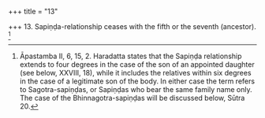 +++
title = "13"

+++
13. Sapiṇḍa-relationship ceases with the fifth or the seventh (ancestor). [^8] 


[^8]:  Āpastamba II, 6, 15, 2. Haradatta states that the Sapiṇḍa relationship extends to four degrees in the case of the son of an appointed daughter (see below, XXVIII, 18), while it includes the relatives within six degrees in the case of a legitimate son of the body. In either case the term refers to Sagotra-sapiṇḍas, or Sapiṇḍas who bear the same family name only. The case of the Bhinnagotra-sapiṇḍas will be discussed below, Sūtra 20.
